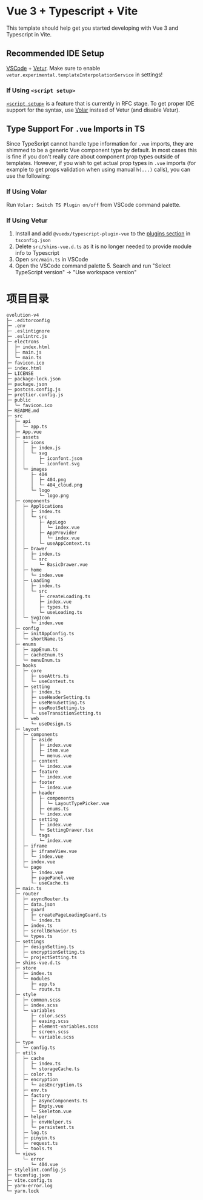 # Vue 3 + Typescript + Vite

This template should help get you started developing with Vue 3 and Typescript in Vite.

## Recommended IDE Setup

[VSCode](https://code.visualstudio.com/) + [Vetur](https://marketplace.visualstudio.com/items?itemName=octref.vetur). Make sure to enable `vetur.experimental.templateInterpolationService` in settings!

### If Using `<script setup>`

[`<script setup>`](https://github.com/vuejs/rfcs/pull/227) is a feature that is currently in RFC stage. To get proper IDE support for the syntax, use [Volar](https://marketplace.visualstudio.com/items?itemName=johnsoncodehk.volar) instead of Vetur (and disable Vetur).

## Type Support For `.vue` Imports in TS

Since TypeScript cannot handle type information for `.vue` imports, they are shimmed to be a generic Vue component type by default. In most cases this is fine if you don't really care about component prop types outside of templates. However, if you wish to get actual prop types in `.vue` imports (for example to get props validation when using manual `h(...)` calls), you can use the following:

### If Using Volar

Run `Volar: Switch TS Plugin on/off` from VSCode command palette.

### If Using Vetur

1. Install and add `@vuedx/typescript-plugin-vue` to the [plugins section](https://www.typescriptlang.org/tsconfig#plugins) in `tsconfig.json`
2. Delete `src/shims-vue.d.ts` as it is no longer needed to provide module info to Typescript
3. Open `src/main.ts` in VSCode
4. Open the VSCode command palette 5. Search and run "Select TypeScript version" -> "Use workspace version"


# 项目目录
```
evolution-v4
├─ .editorconfig
├─ .env
├─ .eslintignore
├─ .eslintrc.js
├─ electrons
│  ├─ index.html
│  ├─ main.js
│  └─ main.ts
├─ favicon.ico
├─ index.html
├─ LICENSE
├─ package-lock.json
├─ package.json
├─ postcss.config.js
├─ prettier.config.js
├─ public
│  └─ favicon.ico
├─ README.md
├─ src
│  ├─ api
│  │  └─ app.ts
│  ├─ App.vue
│  ├─ assets
│  │  ├─ icons
│  │  │  ├─ index.js
│  │  │  └─ svg
│  │  │     ├─ iconfont.json
│  │  │     └─ iconfont.svg
│  │  └─ images
│  │     ├─ 404
│  │     │  ├─ 404.png
│  │     │  └─ 404_cloud.png
│  │     └─ logo
│  │        └─ logo.png
│  ├─ components
│  │  ├─ Applications
│  │  │  ├─ index.ts
│  │  │  └─ src
│  │  │     ├─ AppLogo
│  │  │     │  └─ index.vue
│  │  │     ├─ AppProvider
│  │  │     │  └─ index.vue
│  │  │     └─ useAppContext.ts
│  │  ├─ Drawer
│  │  │  ├─ index.ts
│  │  │  └─ src
│  │  │     └─ BasicDrawer.vue
│  │  ├─ home
│  │  │  └─ index.vue
│  │  ├─ Loading
│  │  │  ├─ index.ts
│  │  │  └─ src
│  │  │     ├─ createLoading.ts
│  │  │     ├─ index.vue
│  │  │     ├─ types.ts
│  │  │     └─ useLoading.ts
│  │  └─ SvgIcon
│  │     └─ index.vue
│  ├─ config
│  │  ├─ initAppConfig.ts
│  │  └─ shortName.ts
│  ├─ enums
│  │  ├─ appEnum.ts
│  │  ├─ cacheEnum.ts
│  │  └─ menuEnum.ts
│  ├─ hooks
│  │  ├─ core
│  │  │  ├─ useAttrs.ts
│  │  │  └─ useContext.ts
│  │  ├─ setting
│  │  │  ├─ index.ts
│  │  │  ├─ useHeaderSetting.ts
│  │  │  ├─ useMenuSetting.ts
│  │  │  ├─ useRootSetting.ts
│  │  │  └─ useTransitionSetting.ts
│  │  └─ web
│  │     └─ useDesign.ts
│  ├─ layout
│  │  ├─ components
│  │  │  ├─ aside
│  │  │  │  ├─ index.vue
│  │  │  │  ├─ item.vue
│  │  │  │  └─ menus.vue
│  │  │  ├─ content
│  │  │  │  └─ index.vue
│  │  │  ├─ feature
│  │  │  │  └─ index.vue
│  │  │  ├─ footer
│  │  │  │  └─ index.vue
│  │  │  ├─ header
│  │  │  │  ├─ components
│  │  │  │  │  └─ LayoutTypePicker.vue
│  │  │  │  ├─ enums.ts
│  │  │  │  └─ index.vue
│  │  │  ├─ setting
│  │  │  │  ├─ index.vue
│  │  │  │  └─ SettingDrawer.tsx
│  │  │  └─ tags
│  │  │     └─ index.vue
│  │  ├─ iframe
│  │  │  ├─ iframeView.vue
│  │  │  └─ index.vue
│  │  ├─ index.vue
│  │  └─ page
│  │     ├─ index.vue
│  │     ├─ pagePanel.vue
│  │     └─ useCache.ts
│  ├─ main.ts
│  ├─ router
│  │  ├─ asyncRouter.ts
│  │  ├─ data.json
│  │  ├─ guard
│  │  │  ├─ createPageLoadingGuard.ts
│  │  │  └─ index.ts
│  │  ├─ index.ts
│  │  ├─ scrollBehavior.ts
│  │  └─ types.ts
│  ├─ settings
│  │  ├─ designSetting.ts
│  │  ├─ encryptionSetting.ts
│  │  └─ projectSetting.ts
│  ├─ shims-vue.d.ts
│  ├─ store
│  │  ├─ index.ts
│  │  └─ modules
│  │     ├─ app.ts
│  │     └─ route.ts
│  ├─ style
│  │  ├─ common.scss
│  │  ├─ index.scss
│  │  └─ variables
│  │     ├─ color.scss
│  │     ├─ easing.scss
│  │     ├─ element-variables.scss
│  │     ├─ screen.scss
│  │     └─ variable.scss
│  ├─ type
│  │  └─ config.ts
│  ├─ utils
│  │  ├─ cache
│  │  │  ├─ index.ts
│  │  │  └─ storageCache.ts
│  │  ├─ color.ts
│  │  ├─ encryption
│  │  │  └─ aesEncryption.ts
│  │  ├─ env.ts
│  │  ├─ factory
│  │  │  ├─ asyncComponents.ts
│  │  │  ├─ Empty.vue
│  │  │  └─ Skeleton.vue
│  │  ├─ helper
│  │  │  ├─ envHelper.ts
│  │  │  └─ persistent.ts
│  │  ├─ log.ts
│  │  ├─ pinyin.ts
│  │  ├─ request.ts
│  │  └─ tools.ts
│  └─ views
│     └─ error
│        └─ 404.vue
├─ stylelint.config.js
├─ tsconfig.json
├─ vite.config.ts
├─ yarn-error.log
└─ yarn.lock

```
